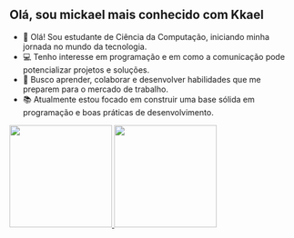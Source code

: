 ## Olá, sou mickael mais conhecido com Kkael

- 👋 Olá! Sou estudante de Ciência da Computação, iniciando minha jornada no mundo da tecnologia.
- 💻 Tenho interesse em programação e em como a comunicação pode potencializar projetos e soluções.
- 🚀 Busco aprender, colaborar e desenvolver habilidades que me preparem para o mercado de trabalho.
- 📚 Atualmente estou focado em construir uma base sólida em programação e boas práticas de desenvolvimento.

<div>

<a href="https://github.com/SrMikka">

<img height="180em" src="https://github-readme-stats.vercel.app/api?username=SrMikka&show_icons=true&theme=dracula&include_all_commits=true&count_private=true"/>

<img height="180em" src="https://github-readme-stats.vercel.app/api/top-langs/?username=SrMikka&layout=compact&langs_count=16&theme=dracula"/>

</div>
